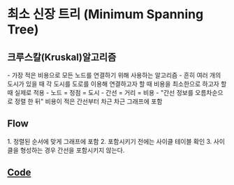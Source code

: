 <h1>최소 신장 트리 (Minimum Spanning Tree) </h1>
<h2>크루스칼(Kruskal)알고리즘</h2>
  - 가장 적은 비용으로 모든 노드를 연결하기 위해 사용하는 알고리즘 
  - 흔히 여러 개의 도시가 있을 때 각 도시를 도로를 이용해 연결하고자 할 때 비용을 최소한으로 하고자 할 때 실제로 적용
  - 노드 = 정점 = 도시 
  - 간선 = 거리 = 비용
  - "간선 정보를 오름차순으로 정렬 한 뒤" 비용이 적은 간선부터 차근 차근 그래프에 포함
  
  <h2>Flow</h2>
  1. 정렬된 순서에 맞게 그래프에 포함
  2. 포함시키기 전에는 사이클 테이블 확인 
  3. 사이클을 형성하는 경우 간선을 포함시키지 않는다. 
  <a href ="https://github.com/yjkwon07/Algorithm-study/blob/master/%EA%B7%B8%EB%9E%98%ED%94%84%EC%9D%98%20%EC%B5%9C%EC%86%8C%EB%B9%84%EC%9A%A9/kruskal.cpp"> <h2> Code </h2> </a> 

